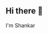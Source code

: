 ## Hi there 👋
I'm Shankar
<!--
**shankar936/shankar936** is a ✨ _special_ ✨ repository because its `README.md` (this file) appears on your GitHub profile.

Here are some ideas to get you started:

- 🔭 I’m currently working on ...Sql Projects
- 🌱 I’m currently learning ...Machine Learning
- 👯 I’m looking to collaborate on ...Generative AI
- 🤔 I’m looking for help with ...Understands Generative AI
- 💬 Ask me about ...Python and SQL
- 📫 How to reach me: ...shankarmadasu7777@gmail.com
- 😄 Pronouns: ...he/him
- ⚡ Fun fact: ...exploring
-->

